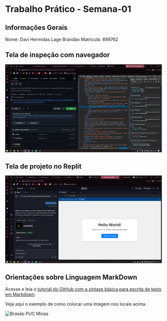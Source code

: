 # Trabalho Prático - Semana-01

## Informações Gerais

Nome: Davi Hermidas Lage Brandão
Matricula: 899762

## Tela de inspeção com navegador

![print tela de inspeção navegador](images/image.png)

## Tela de projeto no Replit

![print projeto no Replit](images/projeto%20replit.png)


## Orientações sobre Linguagem MarkDown

Acesse e leia o [tutorial do GitHub com a sintaxe básica para escrita de texto em Markdown](https://docs.github.com/pt/get-started/writing-on-github/getting-started-with-writing-and-formatting-on-github/basic-writing-and-formatting-syntax).

Veja aqui o exemplo de como colocar uma imagem nos locais acima. 

![Brasão PUC Minas](images/brasao_puc.png)
